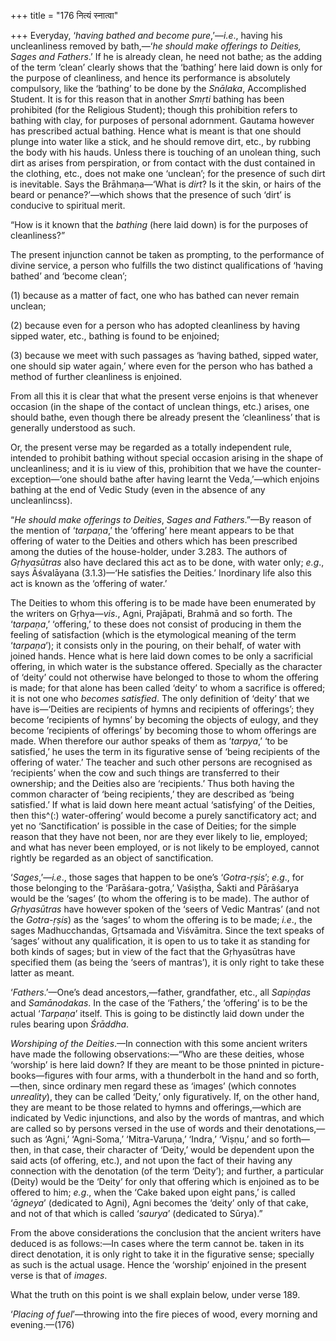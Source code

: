 +++
title = "176 नित्यं स्नात्वा"

+++
Everyday, ‘*having bathed and become pure*,’—*i.e*., having his
uncleanliness removed by bath,—‘*he should make offerings to Deities,
Sages and Fathers*.’ If he is already clean, he need not bathe; as the
adding of the term ‘clean’ clearly shows that the ‘bathing’ here laid
down is only for the purpose of cleanliness, and hence its performance
is absolutely compulsory, like the ‘bathing’ to be done by the
*Snālaka*, Accomplished Student. It is for this reason that in another
*Smṛti* bathing has been prohibited (for the Religious Student); though
this prohibition refers to bathing with clay, for purposes of personal
adornment. Gautama however has prescribed actual bathing. Hence what is
meant is that one should plunge into water like a stick, and he should
remove dirt, etc., by rubbing the body with his hauds. Unless there is
touching of an unolean thing, such dirt as arises from perspiration, or
from contact with the dust contained in the clothing, etc., does not
make one ‘unclean’; for the presence of such dirt is inevitable. Says
the Brāhmaṇa—‘What is *dirt*? Is it the skin, or hairs of the beard or
penance?’—which shows that the presence of such ‘dirt’ is conducive to
spiritual merit.

“How is it known that the *bathing* (here laid down) is for the purposes
of cleanliness?”

The present injunction cannot be taken as prompting, to the performance
of divine service, a person who fulfills the two distinct qualifications
of ‘having bathed’ and ‘become clean’;

\(1\) because as a matter of fact, one who has bathed can never remain
unclean;

\(2\) because even for a person who has adopted cleanliness by having
sipped water, etc., bathing is found to be enjoined;

\(3\) because we meet with such passages as ‘having bathed, sipped
water, one should sip water again,’ where even for the person who has
bathed a method of further cleanliness is enjoined.

From all this it is clear that what the present verse enjoins is that
whenever occasion (in the shape of the contact of unclean things, etc.)
arises, one should bathe, even though there be already present the
‘cleanliness’ that is generally understood as such.

Or, the present verse may be regarded as a totally independent rule,
intended to prohibit bathing without special occasion arising in the
shape of uncleanliness; and it is iu view of this, prohibition that we
have the counter-exception—‘one should bathe after having learnt the
Veda,’—which enjoins bathing at the end of Vedic Study (even in the
absence of any uncleanlincss).

“*He should make offerings to Deities*, *Sages and Fathers*.”—By reason
of the mention of ‘*tarpaṇa*,’ the ‘offering’ here meant appears to be
that offering of water to the Deities and others which has been
prescribed among the duties of the house-holder, under 3.283. The
authors of *Gṛhyasūtras* also have declared this act as to be done, with
water only; *e.g*., says Āśvalāyana (3.1.3)—‘He satisfies the Deities.’
Inordinary life also this act is known as the ‘offering of water.’

The Deities to whom this offering is to be made have been enumerated by
the writers on Gṛhya—*vis*., Agni, Prajāpati, Brahmā and so forth. The
‘*tarpaṇa*,’ ‘offering,’ to these does not consist of producing in them
the feeling of satisfaction (which is the etymological meaning of the
term ‘*tarpaṇa*’); it consists only in the pouring, on their behalf, of
water with joined hands. Hence what is here laid down comes to be only a
sacrificial offering, in which water is the substance offered. Specially
as the character of ‘deity’ could not otherwise have belonged to those
to whom the offering is made; for that alone has been called ‘deity’ to
whom a sacrifice is offered; it is not one who *becomes satisfied*. The
only definition of ‘deity’ that we have is—‘Deities are recipients of
hymns and recipients of offerings’; they become ‘recipients of hymns’ by
becoming the objects of eulogy, and they become ‘recipients of
offerings’ by becoming those to whom offerings are made. When therefore
our author speaks of them as ‘*tarpya*,’ ‘to be satisfied,’ he uses the
term in its figurative sense of ‘being recipients of the offering of
water.’ The teacher and such other persons are recognised as
‘recipients’ when the cow and such things are transferred to their
ownership; and the Deities also are ‘recipients.’ Thus both having the
common character of ‘being recipients,’ they are described as ‘being
satisfied.’ If what is laid down here meant actual ‘satisfying’ of the
Deities, then this^(:) water-offering’ would become a purely
sanctificatory act; and yet no ‘Sanctification’ is possible in the case
of Deities; for the simple reason that they have not been, nor are they
ever likely to lie, employed; and what has never been employed, or is
not likely to be employed, cannot rightly be regarded as an object of
sanctification.

‘*Sages*,’—*i.e*., those sages that happen to be one’s ‘*Gotra-ṛṣis*’;
*e.g*., for those belonging to the ‘Parāśara-gotra,’ Vaśiṣṭha, Śakti and
Pārāśarya would be the ‘sages’ (to whom the offering is to be made). The
author of *Gṛhyasūtras* have however spoken of the ‘seers of Vedic
Mantras’ (and not the *Gotra-ṛṣis*) as the ‘sages’ to whom the offering
is to be made; *i.e*., the sages Madhucchandas, Gṛtsamada and
Viśvāmitra. Since the text speaks of ‘sages’ without any qualification,
it is open to us to take it as standing for both kinds of sages; but in
view of the fact that the Gṛhyasūtras have specified them (as being the
‘seers of mantras’), it is only right to take these latter as meant.

‘*Fathers*.’—One’s dead ancestors,—father, grandfather, etc., all
*Sapiṇḍas* and *Samānodakas*. In the case of the ‘Fathers,’ the
‘offering’ is to be the actual ‘*Tarpaṇa*’ itself. This is going to be
distinctly laid down under the rules bearing upon *Śrāddha*.

*Worshiping of the Deities*.—In connection with this some ancient
writers have made the following observations:—“Who are these deities,
whose ‘worship’ is here laid down? If they are meant to be those pninted
in picture-books—figures with four arms, with a thunderbolt in the hand
and so forth,—then, since ordinary men regard these as ‘images’ (which
connotes *unreality*), they can be called ‘Deity,’ only figuratively.
If, on the other hand, they are meant to be those related to hymns and
offerings,—which are indicated by Vedic injunctions, and also by the
words of mantras, and which are called so by persons versed in the use
of words and their denotations,—such as ‘Agni,’ ‘Agni-Soma,’
‘Mitra-Varuṇa,’ ‘Indra,’ ‘Viṣṇu,’ and so forth—then, in that case, their
character of ‘Deity,’ would be dependent upon the said acts (of
offering, etc.), and not upon the fact of their having any connection
with the denotation (of the term ‘Deity’); and further, a particular
(Deity) would be the ‘Deity’ for only that offering which is enjoined as
to be offered to him; *e.g*., when the ‘Cake baked upon eight pans,’ is
called ‘*āgneya*’ (dedicated to Agni), Agni becomes the ‘deity’ only of
that cake, and not of that which is called ‘*saurya*’ (dedicated to
Sūrya).”

From the above considerations the conclusion that the ancient writers
have deduced is as follows:—In cases where the term cannot be. taken in
its direct denotation, it is only right to take it in the figurative
sense; specially as such is the actual usage. Hence the ‘worship’
enjoined in the present verse is that of *images*.

What the truth on this point is we shall explain below, under verse 189.

‘*Placing of fuel*’—throwing into the fire pieces of wood, every morning
and evening.—(176)


